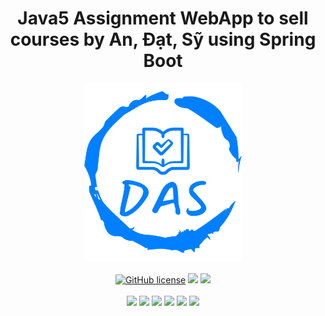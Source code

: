 <h1 align="center">Java5 Assignment WebApp to sell courses by An, Đạt, Sỹ using Spring Boot</h1>
<p align="center">
  <img src="https://raw.githubusercontent.com/AnLaVN/DAS_Courses/Releases/DAS_Courses_Logo/Logo.png" width = "50%">
  <br><br>
  <a href="https://github.com/AnLaVN/DAS_Courses/blob/Releases/LICENSE.md"><img src="https://img.shields.io/github/license/AnLaVN/DAS_Courses" alt="GitHub license"/></a>
  <a href="https://cloudinary.com"><img src="https://img.shields.io/badge/Cloud-Cloudinary-blue"></a>
  <a href="https://spring.io/projects/spring-boot"><img src="https://img.shields.io/badge/Java-Spring_Boot-green"></a>
  <br><br>
  <img src="https://img.shields.io/github/repo-size/AnLaVN/DAS_Courses">
  <img src="https://img.shields.io/github/languages/code-size/AnLaVN/DAS_Courses">
  <img src="https://img.shields.io/github/downloads/AnLaVN/DAS_Courses/total">
  <a href="https://github.com/AnLaVN/DAS_Courses/commits/Releases"><img src="https://img.shields.io/github/commit-activity/w/AnLaVN/DAS_Courses"></a>
  <a href="https://github.com/AnLaVN/DAS_Courses/commits/Releases"><img src="https://img.shields.io/github/last-commit/AnLaVN/DAS_Courses"></a>
  <a href="https://github.com/AnLaVN/DAS_Courses/releases"><img src="https://img.shields.io/github/release-date/AnLaVN/DAS_Courses"></a>
</p>
